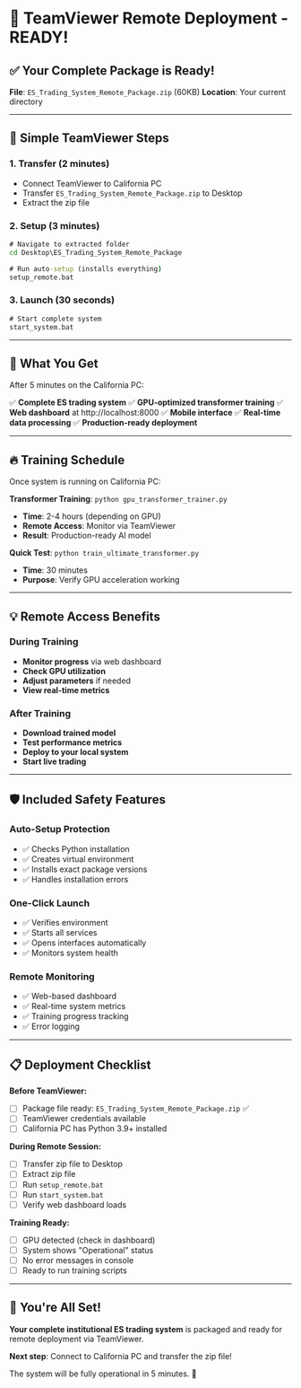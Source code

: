 # 🚀 TeamViewer Remote Deployment - READY!

## ✅ Your Complete Package is Ready!

**File**: `ES_Trading_System_Remote_Package.zip` (60KB)
**Location**: Your current directory

---

## 📡 Simple TeamViewer Steps

### 1. Transfer (2 minutes)
- Connect TeamViewer to California PC
- Transfer `ES_Trading_System_Remote_Package.zip` to Desktop
- Extract the zip file

### 2. Setup (3 minutes)
```cmd
# Navigate to extracted folder
cd Desktop\ES_Trading_System_Remote_Package

# Run auto-setup (installs everything)
setup_remote.bat
```

### 3. Launch (30 seconds)
```cmd
# Start complete system
start_system.bat
```

---

## 🎯 What You Get

After 5 minutes on the California PC:

✅ **Complete ES trading system**
✅ **GPU-optimized transformer training**
✅ **Web dashboard** at http://localhost:8000
✅ **Mobile interface** 
✅ **Real-time data processing**
✅ **Production-ready deployment**

---

## 🔥 Training Schedule

Once system is running on California PC:

**Transformer Training**: `python gpu_transformer_trainer.py`
- **Time**: 2-4 hours (depending on GPU)
- **Remote Access**: Monitor via TeamViewer
- **Result**: Production-ready AI model

**Quick Test**: `python train_ultimate_transformer.py`
- **Time**: 30 minutes
- **Purpose**: Verify GPU acceleration working

---

## 💡 Remote Access Benefits

### During Training
- **Monitor progress** via web dashboard
- **Check GPU utilization** 
- **Adjust parameters** if needed
- **View real-time metrics**

### After Training
- **Download trained model**
- **Test performance metrics**
- **Deploy to your local system**
- **Start live trading**

---

## 🛡️ Included Safety Features

### Auto-Setup Protection
- ✅ Checks Python installation
- ✅ Creates virtual environment
- ✅ Installs exact package versions
- ✅ Handles installation errors

### One-Click Launch
- ✅ Verifies environment
- ✅ Starts all services
- ✅ Opens interfaces automatically
- ✅ Monitors system health

### Remote Monitoring
- ✅ Web-based dashboard
- ✅ Real-time system metrics
- ✅ Training progress tracking
- ✅ Error logging

---

## 📋 Deployment Checklist

**Before TeamViewer:**
- [ ] Package file ready: `ES_Trading_System_Remote_Package.zip` ✅
- [ ] TeamViewer credentials available
- [ ] California PC has Python 3.9+ installed

**During Remote Session:**
- [ ] Transfer zip file to Desktop
- [ ] Extract zip file
- [ ] Run `setup_remote.bat`
- [ ] Run `start_system.bat`
- [ ] Verify web dashboard loads

**Training Ready:**
- [ ] GPU detected (check in dashboard)
- [ ] System shows "Operational" status
- [ ] No error messages in console
- [ ] Ready to run training scripts

---

## 🎉 You're All Set!

**Your complete institutional ES trading system** is packaged and ready for remote deployment via TeamViewer.

**Next step**: Connect to California PC and transfer the zip file!

The system will be fully operational in 5 minutes. 🚀